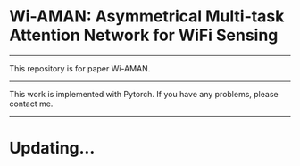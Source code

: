 # Wi-AMAN: Asymmetrical Multi-task Attention Network for WiFi Sensing

---

This repository is for paper Wi-AMAN.

---

This work is implemented with Pytorch. If you have any problems, please contact me.

---

# Updating...



